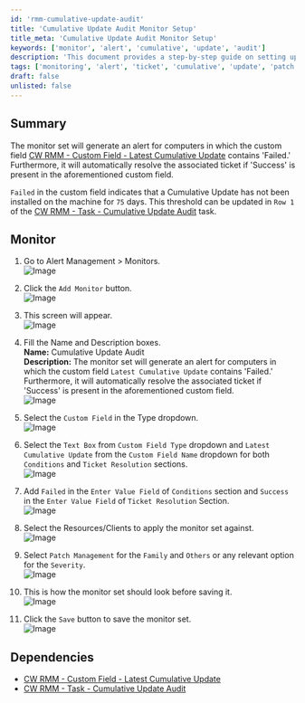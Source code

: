 ```yaml
---
id: 'rmm-cumulative-update-audit'
title: 'Cumulative Update Audit Monitor Setup'
title_meta: 'Cumulative Update Audit Monitor Setup'
keywords: ['monitor', 'alert', 'cumulative', 'update', 'audit']
description: 'This document provides a step-by-step guide on setting up a monitor in ConnectWise RMM to alert for computers with failed cumulative updates and automatically resolve tickets when updates are successful.'
tags: ['monitoring', 'alert', 'ticket', 'cumulative', 'update', 'patch', 'management']
draft: false
unlisted: false
---
```

## Summary

The monitor set will generate an alert for computers in which the custom field [CW RMM - Custom Field - Latest Cumulative Update](https://proval.itglue.com/DOC-5078775-14029450) contains 'Failed.' Furthermore, it will automatically resolve the associated ticket if 'Success' is present in the aforementioned custom field.

`Failed` in the custom field indicates that a Cumulative Update has not been installed on the machine for `75` days. This threshold can be updated in `Row 1` of the [CW RMM - Task - Cumulative Update Audit](https://proval.itglue.com/DOC-5078775-14029442) task.

## Monitor

1. Go to Alert Management > Monitors.  
   ![Image](..\..\..\static\img\Cumulative-Update-Audit\image_1.png)

2. Click the `Add Monitor` button.  
   ![Image](..\..\..\static\img\Cumulative-Update-Audit\image_2.png)

3. This screen will appear.  
   ![Image](..\..\..\static\img\Cumulative-Update-Audit\image_3.png)

4. Fill the Name and Description boxes.  
   **Name:** Cumulative Update Audit  
   **Description:** The monitor set will generate an alert for computers in which the custom field `Latest Cumulative Update` contains 'Failed.' Furthermore, it will automatically resolve the associated ticket if 'Success' is present in the aforementioned custom field.  
   ![Image](..\..\..\static\img\Cumulative-Update-Audit\image_4.png)

5. Select the `Custom Field` in the Type dropdown.  
   ![Image](..\..\..\static\img\Cumulative-Update-Audit\image_5.png)

6. Select the `Text Box` from `Custom Field Type` dropdown and `Latest Cumulative Update` from the `Custom Field Name` dropdown for both `Conditions` and `Ticket Resolution` sections.  
   ![Image](..\..\..\static\img\Cumulative-Update-Audit\image_6.png)

7. Add `Failed` in the `Enter Value Field` of `Conditions` section and `Success` in the `Enter Value Field` of `Ticket Resolution` Section.  
   ![Image](..\..\..\static\img\Cumulative-Update-Audit\image_7.png)

8. Select the Resources/Clients to apply the monitor set against.  
   ![Image](..\..\..\static\img\Cumulative-Update-Audit\image_8.png)

9. Select `Patch Management` for the `Family` and `Others` or any relevant option for the `Severity`.  
   ![Image](..\..\..\static\img\Cumulative-Update-Audit\image_9.png)

10. This is how the monitor set should look before saving it.  
    ![Image](..\..\..\static\img\Cumulative-Update-Audit\image_10.png)

11. Click the `Save` button to save the monitor set.  
    ![Image](..\..\..\static\img\Cumulative-Update-Audit\image_11.png)

## Dependencies

- [CW RMM - Custom Field - Latest Cumulative Update](https://proval.itglue.com/DOC-5078775-14029450)
- [CW RMM - Task - Cumulative Update Audit](https://proval.itglue.com/DOC-5078775-14029442)


